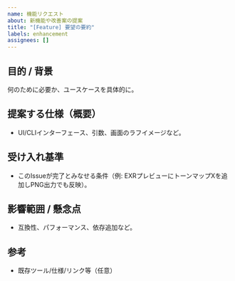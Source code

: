 ```yaml
---
name: 機能リクエスト
about: 新機能や改善案の提案
title: "[Feature] 要望の要約"
labels: enhancement
assignees: []
---
```


## 目的 / 背景
何のために必要か、ユースケースを具体的に。

## 提案する仕様（概要）
- UI/CLIインターフェース、引数、画面のラフイメージなど。

## 受け入れ基準
- このIssueが完了とみなせる条件（例: EXRプレビューにトーンマップXを追加しPNG出力でも反映）。

## 影響範囲 / 懸念点
- 互換性、パフォーマンス、依存追加など。

## 参考
- 既存ツール/仕様/リンク等（任意）

